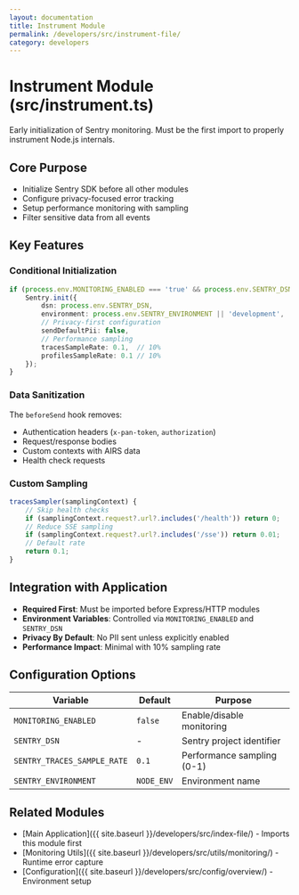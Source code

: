 ```yaml
---
layout: documentation
title: Instrument Module
permalink: /developers/src/instrument-file/
category: developers
---
```


# Instrument Module (src/instrument.ts)

Early initialization of Sentry monitoring. Must be the first import to properly instrument Node.js internals.

## Core Purpose

- Initialize Sentry SDK before all other modules
- Configure privacy-focused error tracking
- Setup performance monitoring with sampling
- Filter sensitive data from all events

## Key Features

### Conditional Initialization

```typescript
if (process.env.MONITORING_ENABLED === 'true' && process.env.SENTRY_DSN) {
    Sentry.init({
        dsn: process.env.SENTRY_DSN,
        environment: process.env.SENTRY_ENVIRONMENT || 'development',
        // Privacy-first configuration
        sendDefaultPii: false,
        // Performance sampling
        tracesSampleRate: 0.1,  // 10%
        profilesSampleRate: 0.1 // 10%
    });
}
```

### Data Sanitization

The `beforeSend` hook removes:
- Authentication headers (`x-pan-token`, `authorization`)
- Request/response bodies
- Custom contexts with AIRS data
- Health check requests

### Custom Sampling

```typescript
tracesSampler(samplingContext) {
    // Skip health checks
    if (samplingContext.request?.url?.includes('/health')) return 0;
    // Reduce SSE sampling
    if (samplingContext.request?.url?.includes('/sse')) return 0.01;
    // Default rate
    return 0.1;
}
```

## Integration with Application

- **Required First**: Must be imported before Express/HTTP modules
- **Environment Variables**: Controlled via `MONITORING_ENABLED` and `SENTRY_DSN`
- **Privacy By Default**: No PII sent unless explicitly enabled
- **Performance Impact**: Minimal with 10% sampling rate

## Configuration Options

| Variable | Default | Purpose |
|----------|---------|---------|
| `MONITORING_ENABLED` | `false` | Enable/disable monitoring |
| `SENTRY_DSN` | - | Sentry project identifier |
| `SENTRY_TRACES_SAMPLE_RATE` | `0.1` | Performance sampling (0-1) |
| `SENTRY_ENVIRONMENT` | `NODE_ENV` | Environment name |

## Related Modules

- [Main Application]({{ site.baseurl }}/developers/src/index-file/) - Imports this module first
- [Monitoring Utils]({{ site.baseurl }}/developers/src/utils/monitoring/) - Runtime error capture
- [Configuration]({{ site.baseurl }}/developers/src/config/overview/) - Environment setup